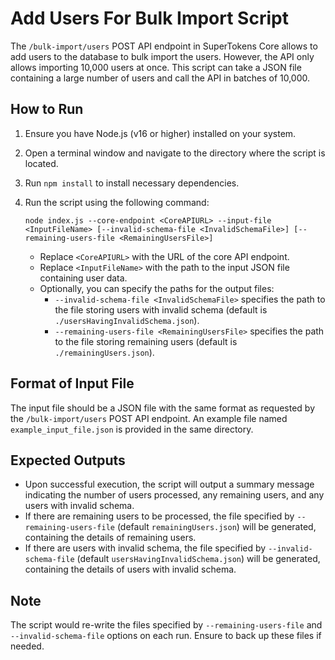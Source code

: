 # Add Users For Bulk Import Script

The `/bulk-import/users` POST API endpoint in SuperTokens Core allows to add users to the database to bulk import the users. However, the API only allows importing 10,000 users at once. This script can take a JSON file containing a large number of users and call the API in batches of 10,000.

## How to Run

1. Ensure you have Node.js (v16 or higher) installed on your system.
2. Open a terminal window and navigate to the directory where the script is located.
3. Run `npm install` to install necessary dependencies.
4. Run the script using the following command:

    ```
    node index.js --core-endpoint <CoreAPIURL> --input-file <InputFileName> [--invalid-schema-file <InvalidSchemaFile>] [--remaining-users-file <RemainingUsersFile>]
    ```

    - Replace `<CoreAPIURL>` with the URL of the core API endpoint.
    - Replace `<InputFileName>` with the path to the input JSON file containing user data.
    - Optionally, you can specify the paths for the output files:
        - `--invalid-schema-file <InvalidSchemaFile>` specifies the path to the file storing users with invalid schema (default is `./usersHavingInvalidSchema.json`).
        - `--remaining-users-file <RemainingUsersFile>` specifies the path to the file storing remaining users (default is `./remainingUsers.json`).

## Format of Input File

The input file should be a JSON file with the same format as requested by the `/bulk-import/users` POST API endpoint. An example file named `example_input_file.json` is provided in the same directory.

## Expected Outputs

- Upon successful execution, the script will output a summary message indicating the number of users processed, any remaining users, and any users with invalid schema.
- If there are remaining users to be processed, the file specified by `--remaining-users-file` (default `remainingUsers.json`) will be generated, containing the details of remaining users.
- If there are users with invalid schema, the file specified by `--invalid-schema-file` (default `usersHavingInvalidSchema.json`) will be generated, containing the details of users with invalid schema.

## Note

The script would re-write the files specified by `--remaining-users-file` and `--invalid-schema-file` options on each run. Ensure to back up these files if needed.